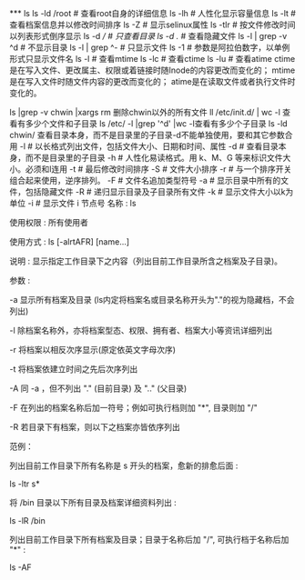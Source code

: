*** ls
    ls -ld /root       # 查看root自身的详细信息
    ls -lh             # 人性化显示容量信息
    ls -lt             # 查看档案信息并以修改时间排序
    ls -Z              # 显示selinux属性
    ls -tlr            # 按文件修改时间以列表形式倒序显示
    ls -d */           # 只查看目录
    ls -d .*           # 查看隐藏文件
    ls -l | grep -v ^d # 不显示目录
    ls -l | grep ^-    # 只显示文件
    ls -1              # 参数是阿拉伯数字，以单例形式只显示文件名
    ls -l  # 查看mtime
    ls -lc # 查看ctime
    ls -lu # 查看atime
    ctime是在写入文件、更改属主、权限或着链接时随Inode的内容更改而变化的；
    mtime是在写入文件时随文件内容的更改而变化的；
    atime是在读取文件或者执行文件时变化的。

ls |grep -v chwin |xargs rm 删除chwin以外的所有文件
ll /etc/init.d/ | wc -l 查看有多少个文件和子目录
ls /etc/ -l |grep '^d' |wc -l查看有多少个子目录
ls -ld chwin/ 查看目录本身，而不是目录里的子目录-d不能单独使用，要和其它参数合用
-l # 以长格式列出文件，包括文件大小、日期和时间、属性
-d # 查看目录本身，而不是目录里的子目录
-h # 人性化易读格式。用 k、M、G 等来标识文件大小。必须和l连用
-t # 最后修改时间排序
-S # 文件大小排序
-r # 与一个排序开关组合起来使用，逆序排列。
-F # 文件名追加类型符号
-a # 显示目录中所有的文件，包括隐藏文件
-R # 递归显示目录及子目录所有文件
-k # 显示文件大小以k为单位
-i # 显示文件 i 节点号
名称 : ls

使用权限 : 所有使用者

使用方式 : ls [-alrtAFR] [name...]

说明 : 显示指定工作目录下之内容（列出目前工作目录所含之档案及子目录)。

参数 :

-a 显示所有档案及目录 (ls内定将档案名或目录名称开头为"."的视为隐藏档，不会列出)

-l 除档案名称外，亦将档案型态、权限、拥有者、档案大小等资讯详细列出

-r 将档案以相反次序显示(原定依英文字母次序)

-t 将档案依建立时间之先后次序列出

-A 同 -a ，但不列出 "." (目前目录) 及 ".." (父目录)

-F 在列出的档案名称后加一符号；例如可执行档则加 "*", 目录则加 "/"

-R 若目录下有档案，则以下之档案亦皆依序列出

范例：

列出目前工作目录下所有名称是 s 开头的档案，愈新的排愈后面 :

ls -ltr s*

将 /bin 目录以下所有目录及档案详细资料列出 :

ls -lR /bin

列出目前工作目录下所有档案及目录；目录于名称后加 "/", 可执行档于名称后加 "*" :

ls -AF
